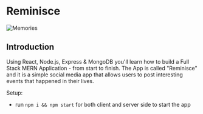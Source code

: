 # Reminisce

![Memories](https://i.ibb.co/myykQvf/Screenshot-2023-05-04-134649.png)

## Introduction

Using React, Node.js, Express & MongoDB you'll learn how to build a Full Stack MERN Application - from start to finish. The App is called "Reminisce" and it is a simple social media app that allows users to post interesting events that happened in their lives.


Setup:
- run ```npm i && npm start``` for both client and server side to start the app
